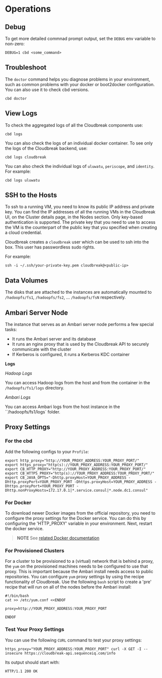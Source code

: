 # Operations

## Debug

To get more detailed commnad prompt output, set the `DEBUG` env variable to non-zero:  

```
DEBUG=1 cbd <some_command>
```

## Troubleshoot

The `doctor` command helps you diagnose problems in your environment, such as common problems with your docker or boot2docker configuration. You can also use it to check cbd versions.  

```
cbd doctor
```

## View Logs

To check the aggregated logs of all the Cloudbreak components use:  

```
cbd logs
```

You can also check the logs of an individual docker container. To see only the logs of the Cloudbreak backend, use:

```
cbd logs cloudbreak
```

You can also check the individual logs of `uluwatu`, `periscope`, and `identity`. For example:

```
cbd logs uluwatu
```


## SSH to the Hosts


To ssh to a running VM, you need to know its public IP address and private key. You can find the IP addresses of all the running VMs in the Cloudbreak UI, on the Cluster details page, in the Nodes section. Only key-based authentication is supported. The private key that you need to use to access the VM is the counterpart of the public key that you specified when creating a cloud credential.

Cloudbreak creates a `cloudbreak` user which can be used to ssh into the box. This user has passwordless sudo rights.

For example:

```
ssh -i ~/.ssh/your-private-key.pem cloudbreak@<public-ip>
```

## Data Volumes

The disks that are attached to the instances are automatically mounted to `/hadoopfs/fs1`, `/hadoopfs/fs2`, ... `/hadoopfs/fsN` respectively.

## Ambari Server Node

The instance that serves as an Ambari server node performs a few special tasks:

- It runs the Ambari server and its database
- It runs an nginx proxy that is used by the Cloudbreak API to securely communicate with the cluster
- If Kerberos is configured, it runs a Kerberos KDC container

**Logs**

*Hadoop Logs*

You can access Hadoop logs from the host and from the container in the `/hadoopfs/fs1/logs` directory.

*Ambari Logs*

You can access Ambari logs from the host instance in the ``/hadoopfs/fs1/logs` folder.

## Proxy Settings

### For the cbd

Add the following configs to your `Profile`:

```
export http_proxy="http://YOUR_PROXY_ADDRESS:YOUR_PROXY_PORT/"
export https_proxy="http(s)://YOUR_PROXY_ADDRESS:YOUR_PROXY_PORT/"
export CB_HTTP_PROXY="http://YOUR_PROXY_ADDRESS:YOUR_PROXY_PORT/"
export CB_HTTPS_PROXY="http(s)://YOUR_PROXY_ADDRESS:YOUR_PROXY_PORT/"
export CB_JAVA_OPTS="-Dhttp.proxyHost=YOUR_PROXY_ADDRESS -Dhttp.proxyPort=YOUR_PROXY_PORT -Dhttps.proxyHost=YOUR_PROXY_ADDRESS -Dhttps.proxyPort=YOUR_PROXY_PORT -Dhttp.nonProxyHosts=172.17.0.1|*.service.consul|*.node.dc1.consul"
```

### For Docker

To download newer Docker images from the official repository, you need to configure the proxy settings for the Docker service. You can do this by configuring the 'HTTP_PROXY' variable in your environment. Next, restart the docker service.
> **NOTE** See [related Docker documentation](https://docs.docker.com/engine/admin/systemd/#/http-proxy)


### For Provisioned Clusters

For a cluster to be provisioned to a (virtual) network that is behind a proxy, the `yum` on the provisioned machines needs to be configured to use that proxy. This is important because the Ambari install needs access to public repositories. You can configure `yum` proxy settings by using the recipe functionality of Cloudbreak. Use the following `bash` script to create a 'pre' recipe that will run on all of the nodes before the Ambari install:

```
#!/bin/bash
cat >> /etc/yum.conf <<ENDOF

proxy=http://YOUR_PROXY_ADDRESS:YOUR_PROXY_PORT

ENDOF
```

### Test Your Proxy Settings

You can use the following `CURL` command to test your proxy settings:
```
https_proxy="YOUR_PROXY_ADDRESS:YOUR_PROXY_PORT" curl -X GET -I --insecure https://cloudbreak-api.sequenceiq.com/info
```
Its output should start with:
```
HTTP/1.1 200 OK
```

